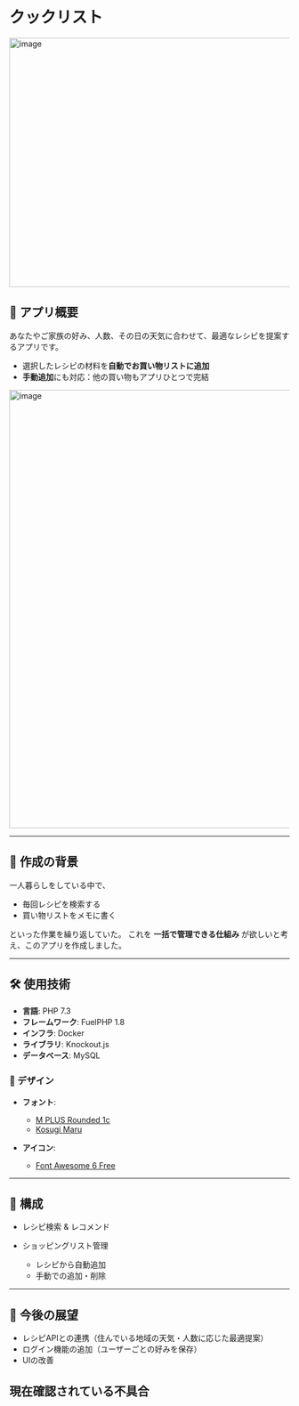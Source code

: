 # クックリスト
<img width="800" height="448" alt="image" src="https://github.com/user-attachments/assets/38fc1634-475d-4528-a3ed-096446dee826" />

## 📌 アプリ概要

あなたやご家族の好み、人数、その日の天気に合わせて、最適なレシピを提案するアプリです。

* 選択したレシピの材料を**自動でお買い物リストに追加**
* **手動追加**にも対応：他の買い物もアプリひとつで完結
<img width="1275" height="788" alt="image" src="https://github.com/user-attachments/assets/2f292806-75a9-4985-a1a2-cfdb2ee64e49" />

---

## 🎯 作成の背景

一人暮らしをしている中で、

* 毎回レシピを検索する
* 買い物リストをメモに書く

といった作業を繰り返していた。
これを **一括で管理できる仕組み** が欲しいと考え、このアプリを作成しました。

---

## 🛠 使用技術

* **言語**: PHP 7.3
* **フレームワーク**: FuelPHP 1.8
* **インフラ**: Docker
* **ライブラリ**: Knockout.js
* **データベース**: MySQL
 
### 🎨 デザイン
- **フォント**:  
  - [M PLUS Rounded 1c](https://fonts.google.com/specimen/M+PLUS+Rounded+1c)  
  - [Kosugi Maru](https://fonts.google.com/specimen/Kosugi+Maru)

- **アイコン**:  
  - [Font Awesome 6 Free](https://fontawesome.com/icons)  
---

## 📂 構成

* レシピ検索 & レコメンド
* ショッピングリスト管理

  * レシピから自動追加
  * 手動での追加・削除

---

## 🚀 今後の展望

* レシピAPIとの連携（住んでいる地域の天気・人数に応じた最適提案）
* ログイン機能の追加（ユーザーごとの好みを保存）
* UIの改善


## 現在確認されている不具合
